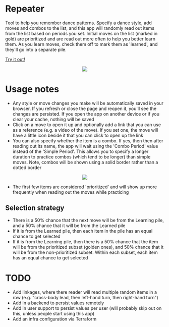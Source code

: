 # Repeater
Tool to help you remember dance patterns. Specify a dance style, add moves and combos to the list, and this app will randomly read out items from the list based on periods you set. Initial moves on the list (marked in gold) are prioritized and are read out more often to help you better learn them. As you learn moves, check them off to mark them as 'learned', and they'll go into a separate pile.

[Try it out!](url)

<p align="center">
  <img src="https://user-images.githubusercontent.com/3508147/160730809-2977451b-c97a-46e5-91a1-a15f02c3471e.png" />
</p>


# Usage notes

- Any style or move changes you make will be automatically saved in your browser. If you refresh or close the page and reopen it, you'll see the changes are persisted. If you open the app on another device or if you clear your cache, nothing will be saved
- Click on a move to open it up and optionally add a link that you can use as a reference (e.g. a video of the move). If you set one, the move will have a little icon beside it that you can click to open up the link
- You can also specify whether the item is a combo. If yes, then then after reading out its name, the app will wait using the 'Combo Period' value instead of the 'Simple Period'. This allows you to specify a longer duration to practice combos (which tend to be longer) than simple moves. Note, combos will be shown using a solid border rather than a dotted border

<p align="center">
  <img src="https://user-images.githubusercontent.com/3508147/160731524-7dc09e01-1cea-4f6d-a179-b975d70f054f.png" />
</p>

- The first few items are considered 'prioritized' and will show up more frequently when reading out the moves while practicing


## Selection strategy

- There is a 50% chance that the next move will be from the Learning pile, and a 50% chance that it will be from the Learned pile
- If it is from the Learned pile, then each item in the pile has an equal chance to get selected
- If it is from the Learning pile, then there is a 50% chance that the item will be from the prioritized subset (golden ones), and 50% chance that it will be from the non-prioritized subset. Within each subset, each item has an equal chance to get selected


# TODO

- Add linkages, where there reader will read multiple random items in a row (e.g. "cross-body lead, then left-hand turn, then right-hand turn")
- Add in a backend to persist values remotely
- Add in user support to persist values per user (will probably skip out on this, unless people start using this app)
- Add an infra configuration via Terraform

